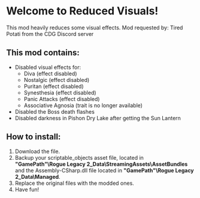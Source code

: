 # Welcome to Reduced Visuals!
This mod heavily reduces some visual effects.
Mod requested by: Tired Potati from the CDG Discord server

## This mod contains:
- Disabled visual effects for:
    - Diva (effect disabled)
    - Nostalgic (effect disabled)
    - Puritan (effect disabled)
    - Synesthesia (effect disabled)
    - Panic Attacks (effect disabled)
    - Associative Agnosia (trait is no longer available)
- Disabled the Boss death flashes
- Disabled darkness in Pishon Dry Lake after getting the Sun Lantern

## How to install:
1. Download the file.
2. Backup your scriptable_objects asset file, located in **"GamePath"\Rogue Legacy 2_Data\StreamingAssets\AssetBundles** and the Assembly-CSharp.dll file located in **"GamePath"\Rogue Legacy 2_Data\Managed**.
3. Replace the original files with the modded ones.
4. Have fun!